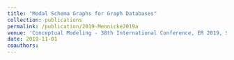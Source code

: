 ```yaml
---
title: "Modal Schema Graphs for Graph Databases"
collection: publications
permalink: /publication/2019-Mennicke2019a
venue: 'Conceptual Modeling - 38th International Conference, ER 2019, Salvador, Brazil, November 4-7, 2019, Proceedings'
date: 2019-11-01
coauthors:
---
```

